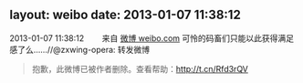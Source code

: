 layout: weibo
date: 2013-01-07 11:38:12
---
<meta name="referrer" content="no-referrer" />

2013-01-07 11:38:12  &nbsp;&nbsp;&nbsp;&nbsp;&nbsp;&nbsp; 来自 <a href="http://weibo.com/" rel="nofollow">微博 weibo.com</a>
可怜的码畜们只能以此获得满足感了么……//@zxwing-opera: 转发微博
>  抱歉，此微博已被作者删除。查看帮助：http://t.cn/Rfd3rQV
